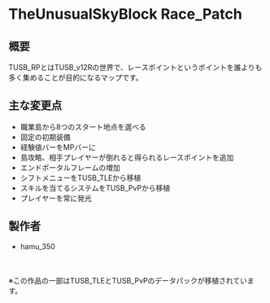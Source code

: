 # TheUnusualSkyBlock Race_Patch
## 概要
TUSB_RPとはTUSB_v12Rの世界で、レースポイントというポイントを誰よりも多く集めることが目的になるマップです。

## 主な変更点
- 職業島から8つのスタート地点を選べる
- 固定の初期装備
- 経験値バーをMPバーに
- 島攻略、相手プレイヤーが倒れると得られるレースポイントを追加
- エンドポータルフレームの増加
- シフトメニューをTUSB_TLEから移植
- スキルを当てるシステムをTUSB_PvPから移植
- プレイヤーを常に発光

## 製作者
- hamu_350
 <br>
 <br>
※この作品の一部はTUSB_TLEとTUSB_PvPのデータパックが移植されています。<br>
